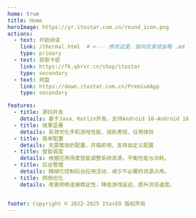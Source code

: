 ```yaml
---
home: true
title: Home
heroImage: https://yr.itostar.com.cn/round_icon.png
actions:
  - text: 开始阅读
    link: /thermal.html  # <--- 修改这里，指向目录或省略 .md
    type: primary
  - text: 获取卡密
    link: https://fk.qkrxr.cn/shop/itostar
    type: secondary
  - text: 网盘
    link: https://down.itostar.com.cn/PremiumApp
    type: secondary

features:
  - title: 源码开发
    details: 基于Java、Kotlin开发，支持Android 10-Android 16
  - title: 效果显著
    details: 有效优化手机游戏性能、续航表现、日用体验
  - title: 简单配置
    details: 无需繁琐的配置，开箱即用，支持自定义配置
  - title: 智能调度
    details: 根据应用场景智能调整系统资源，平衡性能与功耗。
  - title: 后台管理
    details: 精细化控制后台应用活动，减少不必要的资源占用。
  - title: 网络优化
    details: 改善网络连接稳定性，降低游戏延迟，提升浏览速度。


footer: Copyright © 2022-2025 ItosEO 版权所有
---
```



[default-theme-home]: https://vuejs.press/reference/default-theme/frontmatter.html#home-page
